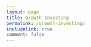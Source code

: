 ```yaml
---
layout: page
title: Growth Investing
permalink: /growth-investing/
includelink: true
comment: false
---
```


<div class="row content">
    
</div>
